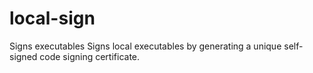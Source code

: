 # local-sign
Signs executables Signs local executables by generating a unique self-signed code signing certificate. 
